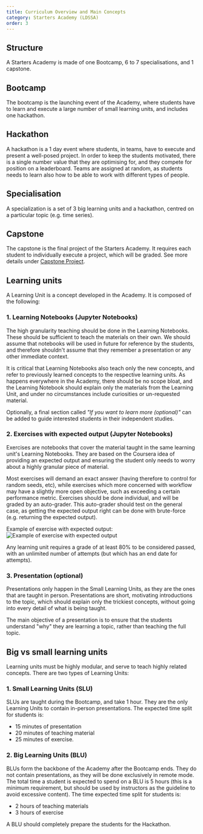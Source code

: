 ```yaml
---
title: Curriculum Overview and Main Concepts
category: Starters Academy (LDSSA)
order: 3
---
```


## Structure

A Starters Academy is made of one Bootcamp, 6 to 7 specialisations, and 1 capstone. 

## Bootcamp 
The bootcamp is the launching event of the Academy, where students have to learn and execute a large 
number of small learning units, and includes one hackathon. 

## Hackathon 
A hackathon is a 1 day event where students, in teams, have to execute and present a well-posed 
project. In order to keep the students motivated, there is a single number value that they are 
optimising for, and they compete for position on a leaderboard. Teams are assigned at random, as 
students needs to learn also how to be able to work with different types of people. 

## Specialisation 
A specialization is a set of 3 big learning units and a hackathon, centred on a particular topic 
(e.g. time series). 

## Capstone
The capstone is the final project of the Starters Academy. It requires each student to individually 
execute a project, which will be graded. See more details under 
[Capstone Project](../05-Capstone-Project).

## Learning units

A Learning Unit is a concept developed in the Academy. It is composed of the following: 

### 1. Learning Notebooks (Jupyter Notebooks)
The high granularity teaching should be done in the Learning Notebooks. These should be sufficient 
to teach the materials on their own. We should assume that notebooks will be used in future for 
reference by the students, and therefore shouldn't assume that they remember a presentation or any 
other immediate context. 

It is critical that Learning Notebooks also teach only the new concepts, and refer to previously 
learned concepts to the respective learning units. As happens everywhere in the Academy, there 
should be no scope bloat, and the Learning Notebook should explain only the materials from the 
Learning Unit, and under no circumstances include curiosities or un-requested material. 

Optionally, a final section called _"If you want to learn more (optional)"_ can be added to guide 
interested students in their independent studies.  

### 2. Exercises with expected output (Jupyter Notebooks) 
Exercises are notebooks that cover the material taught in the same learning unit's Learning Notebooks. 
They are based on the Coursera idea of providing an expected output and ensuring the student only 
needs to worry about a highly granular piece of material. 

Most exercises will demand an exact answer (having therefore to control for random seeds, etc), 
while exercises which more concerned with workflow may have a slightly more open objective, such 
as exceeding a certain performance metric. Exercises should be done individual, and will be graded 
by an auto-grader. This auto-grader should test on the general case, as getting the expected output 
right can be done with brute-force (e.g. returning the expected output). 

Example of exercise with expected output: 
![Example of exercise with expected output](https://image.ibb.co/chQ7Kn/Screen_Shot_2018_04_01_at_3_03_42_PM.png)

Any learning unit requires a grade of at least 80% to be considered passed, with an unlimited number 
of attempts (but which has an end date for attempts). 

### 3. Presentation (optional)  
Presentations only happen in the Small Learning Units, as they are the ones that are taught in person. 
Presentations are short, motivating introductions to the topic, which should explain only the 
trickiest concepts, without going into every detail of what is being taught. 

The main objective of a presentation is to ensure that the students understand "why" they are 
learning a topic, rather than teaching the full topic. 
 
## Big vs small learning units 
Learning units must be highly modular, and serve to teach highly related concepts. There are two 
types of Learning Units: 

### 1. Small Learning Units (SLU) 
SLUs are taught during the Bootcamp, and take 1 hour. They are the only Learning Units to contain 
in-person presentations. 
The expected time split for students is: 
- 15 minutes of presentation
- 20 minutes of teaching material
- 25 minutes of exercise. 

### 2. Big Learning Units (BLU) 
BLUs form the backbone of the Academy after the Bootcamp ends. They do not contain presentations, as they will be done exclusively in remote mode. The total time a student is expected to spend on a BLU is 5 hours (this is a minimum requirement, but should be used by instructors as the guideline to avoid excessive content). 
The time expected time split for students is: 
- 2 hours of teaching materials 
- 3 hours of exercise   

A BLU should completely prepare the students for the Hackathon. 


